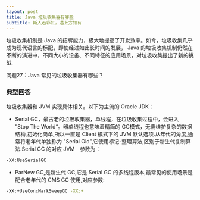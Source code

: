 ```yaml
---
layout: post
title: Java 垃圾收集器有哪些
subtitle: 斯人若彩虹，遇上方知有
---
```

垃圾收集机制是 Java 的招牌能力，极大地提高了开发效率。如今，垃圾收集几乎成为现代语言的标配，即使经过如此长时间的发展， Java 的垃圾收集机制仍然在不断的演进中，不同大小的设备、不同特征的应用场景，对垃圾收集提出了新的挑战.

问题27：Java 常见的垃圾收集器有哪些？

### 典型回答
垃圾收集器和 JVM 实现具体相关。以下为主流的 Oracle JDK：
* Serial GC，最古老的垃圾收集器，单线程，在垃圾收集过程中，会进入 ”Stop The World“。器单线程也意味着精简的 GC模式，无需维护复杂的数据结构,初始化简单,所以一直是 Client 模式下的 JVM 默认选项.从年代的角度,通常将老年代单独称为 "Serial Old",它使用标记-整理算法,区别于新生代复制算法.Serial GC 的对应 JVM　参数为：

~~~　bash
-XX:UseSerialGC
~~~

* ParNew GC,是新生代 GC,它是 Serial GC 的多线程版本,最常见的使用场景是配合老年代的 CMS GC 使用,对应参数:

~~~ bash
-XX:+UseConcMarkSweepGC -XX:+